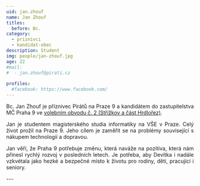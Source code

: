 ```yaml
---
uid: jan.zhouf
name: Jan Zhouf
titles:
  before: Bc.
category:
  - priznivci
  - kandidat-obec
description: Student
img: people/jan-zhouf.jpg
age: 22
#mail:
#  - jan.zhouf@pirati.cz
 
profiles:
  #facebook: https://www.facebook.com/
---
```

<p style='text-align: justify;'>
Bc. Jan Zhouf je příznivec Pirátů na Praze 9 a kandidátem do zastupitelstva MČ Praha 9 ve <a href="/komunalni-volby-2018/strizkov/" target="_self"><u>volebním obvodu č. 2 (Střížkov a část Hrdlořez)</u></a>.
</p><p style='text-align: justify;'>
Jan je studentem magisterského studia informatiky na VŠE v Praze. Celý život prožil na Praze 9. Jeho cílem je zaměřit se na problémy související s nákupem technologií a dopravou.
</p><p style='text-align: justify;'>
Jan věří, že Praha 9 potřebuje změnu, která naváže na pozitiva, která nám přinesl rychlý rozvoj v posledních letech. Je potřeba, aby Devítka i nadále vzkvétala jako hezké a bezpečné místo k životu pro rodiny, děti, pracující i seniory.
</p>
---